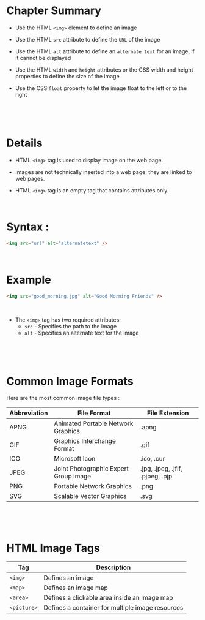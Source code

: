 # Chapter Summary

- Use the HTML `<img>` element to define an image

- Use the HTML `src` attribute to define the `URL` of the image
- Use the HTML `alt` attribute to define an `alternate text` for an image, if it cannot be displayed
- Use the HTML `width` and `height` attributes or the CSS width and height properties to define the size of the image
- Use the CSS `float` property to let the image float to the left or to the right

&nbsp;

&nbsp;

# Details

- HTML `<img>` tag is used to display image on the web page.

- Images are not technically inserted into a web page; they are linked to web pages.

- HTML `<img>` tag is an empty tag that contains attributes only.

&nbsp;

# Syntax :

```html
<img src="url" alt="alternatetext" />
```

&nbsp;

# Example

```html
<img src="good_morning.jpg" alt="Good Morning Friends" />
```

&nbsp;

- The `<img>` tag has two required attributes:
  - `src` - Specifies the path to the image
  - `alt` - Specifies an alternate text for the image

&nbsp;

&nbsp;

# Common Image Formats

Here are the most common image file types :

| Abbreviation | File Format                           | File Extension                   |
| ------------ | ------------------------------------- | -------------------------------- |
| APNG         | Animated Portable Network Graphics    | .apng                            |
| GIF          | Graphics Interchange Format           | .gif                             |
| ICO          | Microsoft Icon                        | .ico, .cur                       |
| JPEG         | Joint Photographic Expert Group image | .jpg, .jpeg, .jfif, .pjpeg, .pjp |
| PNG          | Portable Network Graphics             | .png                             |
| SVG          | Scalable Vector Graphics              | .svg                             |

&nbsp;

&nbsp;

# HTML Image Tags

| Tag         | Description                                      |
| ----------- | ------------------------------------------------ |
| `<img>`     | Defines an image                                 |
| `<map>`     | Defines an image map                             |
| `<area>`    | Defines a clickable area inside an image map     |
| `<picture>` | Defines a container for multiple image resources |
